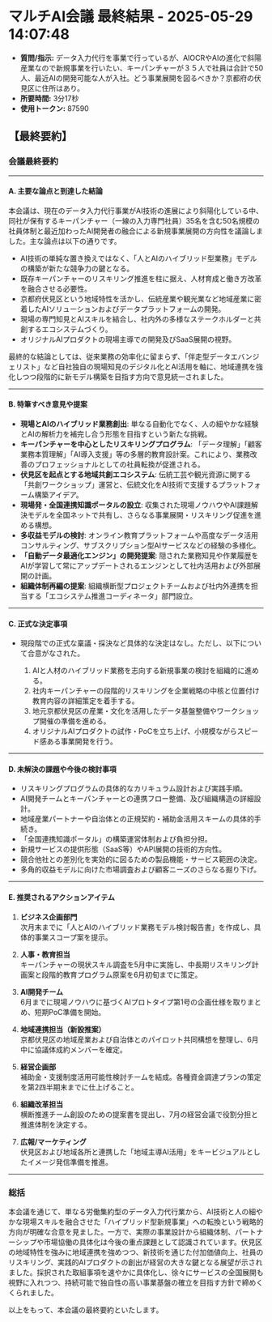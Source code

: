 # マルチAI会議 最終結果 - 2025-05-29 14:07:48
- **質問/指示:** データ入力代行を事業で行っているが、AIOCRやAIの進化で斜陽産業なので新規事業を行いたい、キーパンチャーが３５人で社員は合計で50人、最近AIの開発可能な人が入社。どう事業展開を図るべきか？京都府の伏見区に住所はあり。
- **所要時間:** 3分17秒
- **使用トークン:** 87590

## 【最終要約】

### 会議最終要約

---

#### A. 主要な論点と到達した結論

本会議は、現在のデータ入力代行事業がAI技術の進展により斜陽化している中、同社が保有するキーパンチャー（一線の入力専門社員）35名を含む50名規模の社員体制と最近加わったAI開発者の融合による新規事業展開の方向性を議論しました。主な論点は以下の通りです。

- AI技術の単純な置き換えではなく、「人とAIのハイブリッド型業務」モデルの構築が新たな競争力の鍵となる。
- 既存キーパンチャーのリスキリング推進を柱に据え、人材育成と働き方改革を融合させる必要性。
- 京都府伏見区という地域特性を活かし、伝統産業や観光業など地域産業に密着したAIソリューションおよびデータプラットフォームの開発。
- 現場の専門知見とAIスキルを結合し、社内外の多様なステークホルダーと共創するエコシステムづくり。
- オリジナルAIプロダクトの現場主導での開発及びSaaS展開の視野。

最終的な結論としては、従来業務の効率化に留まらず、「伴走型データエバンジェリスト」など自社独自の現場知見のデジタル化とAI活用を軸に、地域連携を強化しつつ段階的に新モデル構築を目指す方向で意見統一されました。

---

#### B. 特筆すべき意見や提案

- **現場とAIのハイブリッド業務創出**: 単なる自動化でなく、人の細やかな経験とAIの解析力を補完し合う形態を目指すという新たな挑戦。
- **キーパンチャーを中心としたリスキリングプログラム**: 「データ理解」「顧客業務本質理解」「AI導入支援」等の多層的教育設計案。これにより、業務改善のプロフェッショナルとしての社員転換が促進される。
- **伏見区を起点とする地域共創エコシステム**: 伝統工芸や観光資源に関する「共創ワークショップ」運営と、伝統文化をAI技術で支援するプラットフォーム構築アイデア。
- **現場発・全国連携知識ポータルの設立**: 収集された現場ノウハウやAI課題解決モデルを全国ネットで共有し、さらなる事業展開・リスキリング促進を進める構想。
- **多収益モデルの検討**: オンライン教育プラットフォームや高度なデータ活用コンサルティング、サブスクリプション型AIサービスなどの経験の多様化。
- **「自動データ最適化エンジン」の開発提案**: 隠された業務知見や作業履歴をAIが学習して常にアップデートされるエンジンとして社内活用および外部展開の計画。
- **組織体制再編の提案**: 組織横断型プロジェクトチームおよび社内外連携を担当する「エコシステム推進コーディネータ」部門設立。

---

#### C. 正式な決定事項

- 現段階での正式な稟議・採決など具体的な決定はなし。ただし、以下について合意がなされた。

  1. AIと人材のハイブリッド業務を志向する新規事業の検討を組織的に進める。
  2. 社内キーパンチャーの段階的リスキリングを企業戦略の中核と位置付け教育内容の詳細策定を着手する。
  3. 地元京都伏見区の産業・文化を活用したデータ基盤整備やワークショップ開催の準備を進める。
  4. オリジナルAIプロダクトの試作・PoCを立ち上げ、小規模ながらスピード感ある事業開発を行う。

---

#### D. 未解決の課題や今後の検討事項

- リスキリングプログラムの具体的なカリキュラム設計および実践手順。
- AI開発チームとキーパンチャーとの連携フロー整備、及び組織構造の詳細設計。
- 地域産業パートナーや自治体との正規契約・補助金活用スキームの具体的手続き。
- 「全国連携知識ポータル」の構築運営体制および負担分担。
- 新規サービスの提供形態（SaaS等）やAPI展開の技術的方向性。
- 競合他社との差別化を実効的に図るための製品機能・サービス範囲の決定。
- 多角的収益モデルに向けた市場調査および顧客ニーズのさらなる掘り下げ。

---

#### E. 推奨されるアクションアイテム

1. **ビジネス企画部門**  
   次月末までに「人とAIのハイブリッド業務モデル検討報告書」を作成し、具体的事業スコープ案を提示。

2. **人事・教育担当**  
   キーパンチャーの現状スキル調査を5月中に実施し、中長期リスキリング計画案と段階的教育プログラム原案を6月初旬までに策定。

3. **AI開発チーム**  
   6月までに現場ノウハウに基づくAIプロトタイプ第1号の企画仕様を取りまとめ、短期PoC準備を開始。

4. **地域連携担当（新設推案）**  
   京都伏見区の地域産業および自治体とのパイロット共同構想を整理し、6月中に協議体成約メンバーを確定。

5. **経営企画部**  
   補助金・支援制度活用可能性検討チームを結成。各種資金調達プランの策定を第2四半期末までに仕上げること。

6. **組織改革担当**  
   横断推進チーム創設のための提案書を提出し、7月の経営会議で役割分担と推進体制を決定する。

7. **広報/マーケティング**  
   伏見区および地域各所と連携した「地域主導AI活用」をキービジュアルとしたイメージ発信準備を推進。

---

### 総括

本会議を通じて、単なる労働集約型のデータ入力代行業から、AI技術と人の細やかな現場スキルを融合させた「ハイブリッド型新規事業」への転換という戦略的方向が明確な合意を見ました。一方で、実際の事業設計から組織体制、パートナーシップや市場協働の具体化は今後の重点課題として認識されています。伏見区の地域特性を強みに地域連携を強めつつ、新技術を通じた付加価値向上、社員のリスキリング、実践的AIプロダクトの創出が経営の大きな鍵となる展望が示されました。採択された取組事項を速やかに具体化し、徐々にサービスの全国展開も視野に入れつつ、持続可能で独自性の高い事業基盤の確立を目指す方針で締めくくられました。

以上をもって、本会議の最終要約といたします。